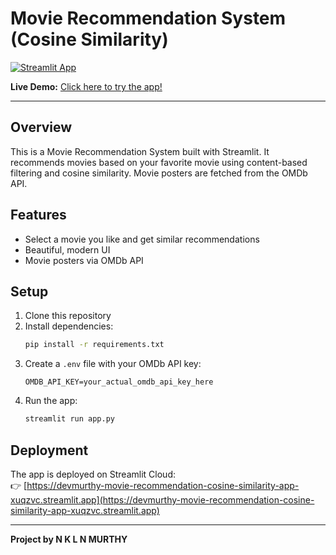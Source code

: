 # Movie Recommendation System (Cosine Similarity)

[![Streamlit App](https://img.shields.io/badge/Streamlit-Live%20Demo-brightgreen?logo=streamlit)](https://devmurthy-movie-recommendation-cosine-similarity-app-xuqzvc.streamlit.app)

**Live Demo:** [Click here to try the app!](https://devmurthy-movie-recommendation-cosine-similarity-app-xuqzvc.streamlit.app)

---

## Overview
This is a Movie Recommendation System built with Streamlit. It recommends movies based on your favorite movie using content-based filtering and cosine similarity. Movie posters are fetched from the OMDb API.

## Features
- Select a movie you like and get similar recommendations
- Beautiful, modern UI
- Movie posters via OMDb API

## Setup
1. Clone this repository
2. Install dependencies:
   ```bash
   pip install -r requirements.txt
   ```
3. Create a `.env` file with your OMDb API key:
   ```env
   OMDB_API_KEY=your_actual_omdb_api_key_here
   ```
4. Run the app:
   ```bash
   streamlit run app.py
   ```

## Deployment
The app is deployed on Streamlit Cloud:  
👉 [https://devmurthy-movie-recommendation-cosine-similarity-app-xuqzvc.streamlit.app](https://devmurthy-movie-recommendation-cosine-similarity-app-xuqzvc.streamlit.app)

---

**Project by N K L N MURTHY** 